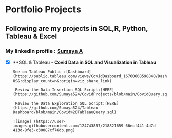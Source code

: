 # Portfolio Projects 

## Following are my projects in SQL,R, Python, Tableau & Excel
### **My linkedln profile** : [Sumaya A](https://www.linkedin.com/in/sumaya-abdullathif)
- [x] **SQL & Tableau -
     **Covid Data in SQL and Visualization in Tableau**
     
      See on Tableau Public :[Dashboard] (https://public.tableau.com/views/CovidDasboard_16760608598840/Dashboard1?:language=en-US&:display_count=n&:origin=viz_share_link)
       
       Review the Data Insertion SQL Script:[HERE] (https://github.com/Sumaya524/CovidProjects/blob/main/CovidQuery.sql)
       
       Review the Data Exploration SQL Script:[HERE] (https://github.com/Sumaya524/Tableau-Dashboard/blob/main/Covid%20TableauQuery.sql)
       
      ![image] (https://user-images.githubusercontent.com/124743857/218821659-66ecf441-4d7d-413d-8fe3-c30087cf76db.png)


       
    








